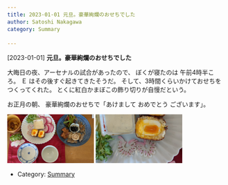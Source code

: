 ```yaml
---
title: 2023-01-01 元旦。豪華絢爛のおせちでした
author: Satoshi Nakagawa
category: Summary

---
```


[2023-01-01] **元旦。豪華絢爛のおせちでした** 

 大晦日の夜、アーセナルの試合があったので、
ぼくが寝たのは 午前4時半ころ。
Ｅ はその後すぐ起きてきたそうだ。
そして、3時間くらいかけておせちをつくってくれた。
とくに紅白かまぼこの飾り切りが自慢だという。

 お正月の朝、
豪華絢爛のおせちで「あけまして おめでとう ございます」。

<img src="/pict/2023-01-01-osechi-1.jpg" alt="" width="200"/>
<img src="/pict/2023-01-01-osechi-2.jpg" alt="" width="200"/>

- Category: [Summary](https://merapano.github.io/categories.html#Summary)

